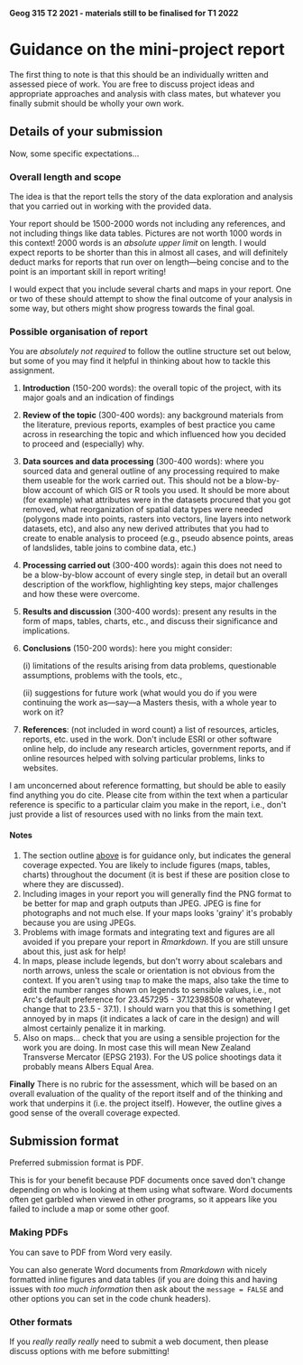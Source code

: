 **Geog 315 T2 2021 - materials still to be finalised for T1 2022**

# Guidance on the mini-project report
The first thing to note is that this should be an individually written and assessed piece of work. You are free to discuss project ideas and appropriate approaches and analysis with class mates, but whatever you finally submit should be wholly your own work.

## Details of your submission
Now, some specific expectations...

### Overall length and scope
The idea is that the report tells the story of the data exploration and analysis that you carried out in working with the provided data.

Your report should be 1500-2000 words not including any references, and not including things like data tables. Pictures are not worth 1000 words in this context! 2000 words is an _absolute upper limit_ on length. I would expect reports to be shorter than this in almost all cases, and will definitely deduct marks for reports that run over on length&mdash;being concise and to the point is an important skill in report writing!

I would expect that you include several charts and maps in your report. One or two of these should attempt to show the final outcome of your analysis in some way, but others might show progress towards the final goal.

### Possible organisation of report
You are _absolutely not required_ to follow the outline structure set out below, but some of you may find it helpful in thinking about how to tackle this assignment.

  1. **Introduction** (150-200 words): the overall topic of  the project, with its major goals and an indication of findings
  2. **Review of the topic** (300-400 words): any background materials from the literature, previous reports, examples of best practice you came across in researching the topic and which influenced how you decided to proceed and (especially) why.
  3. **Data sources and data processing** (300-400 words): where you sourced data and general outline of any processing required to make them useable for the work carried out. This should not be a blow-by-blow account of which GIS or R tools you used. It should be more about (for example) what attributes were in the datasets procured that you got removed, what reorganization of spatial data types were needed (polygons made into points, rasters into vectors, line layers into network datasets, etc), and also any new derived attributes that you had to create to enable analysis to proceed (e.g., pseudo absence points, areas of landslides, table joins to combine data, etc.)
  4. **Processing carried out** (300-400 words): again this does not need to be a blow-by-blow account of every single step, in detail but an overall description of the workflow, highlighting key steps, major challenges and how these were overcome.
  5. **Results and discussion** (300-400 words): present any results in the form of maps, tables, charts, etc., and discuss their significance and implications.
  6. **Conclusions** (150-200 words): here you might consider:   

      (i) limitations of the results arising from data problems, questionable assumptions, problems with the tools, etc.,

      (ii) suggestions for future work (what would you do if you were continuing the work as&mdash;say&mdash;a Masters thesis, with a whole year to work on it?

  7. **References**: (not included in word count) a list of resources, articles, reports, etc. used in the
  work. Don't include ESRI or other software online help, do include any research articles, government reports, and if online resources helped with solving particular problems, links to websites.

  I am unconcerned about reference formatting, but should be able to easily find anything you do cite. Please cite from within the text when a particular reference is specific to a particular claim you make in the report, i.e., don't just provide a list of resources used with no links from the main text.

#### Notes
  1. The section outline [above](#possible-organisation-of-report) is for guidance only, but indicates the general coverage expected. You are likely to include figures (maps, tables, charts) throughout the document (it is best if these are position close to where they are discussed).
  2. Including images in your report you will generally find the PNG format to be better for map and graph outputs than JPEG. JPEG is fine for photographs and not much else. If your maps looks 'grainy' it's probably because you are using JPEGs.
  3. Problems with image formats and integrating text and figures are all avoided if you prepare your report in _Rmarkdown_. If you are still unsure about this, just ask for help!
  4. In maps, please include legends, but don't worry about scalebars and north arrows, unless the scale or orientation is not obvious from the context. If you aren't using `tmap` to make the maps, also take the time to edit the number ranges shown on legends to sensible values, i.e., not Arc's default preference for 23.457295 - 37.12398508 or whatever, change that to 23.5 - 37.1). I should warn you that this is something I get annoyed by in maps (it indicates a lack of care in the design) and will almost certainly penalize it in marking.
  5. Also on maps... check that you are using a sensible projection for the work you are doing. In most case this will mean New Zealand Transverse Mercator (EPSG 2193). For the US police shootings data it probably means Albers Equal Area.

**Finally**
There is no rubric for the assessment, which will be based on an overall evaluation of the quality of the report itself and of the thinking and work that underpins it (i.e. the project itself). However, the outline gives a good sense of the overall coverage expected.

## Submission format
Preferred submission format is PDF.

This is for your benefit because PDF documents once saved don't change depending on who is looking at them using what software. Word documents often get garbled when viewed in other programs, so it appears like you failed to include a map or some other goof.

### Making PDFs
You can save to PDF from Word very easily.

You can also generate Word documents from _Rmarkdown_ with nicely formatted inline figures and data tables (if you are doing this and having issues with _too much information_ then ask about the `message = FALSE` and other options you can set in the code chunk headers).

### Other formats
If you _really really really_ need to submit a web document, then please discuss options with me before submitting!
